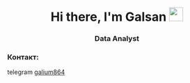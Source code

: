 <h1 align="center">Hi there, I'm Galsan</a> 
<img src="https://github.com/blackcater/blackcater/raw/main/images/Hi.gif" height="32"/></h1>
<h3 align="center">Data Analyst</h3>

### Контакт: 

telegram <a href="https://t.me/galium864">galium864</a>
 
